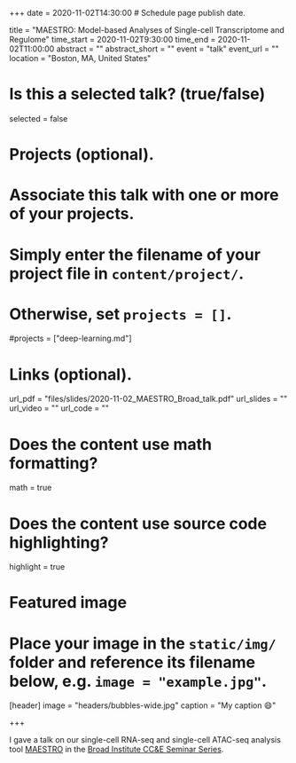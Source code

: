 +++
date = 2020-11-02T14:30:00  # Schedule page publish date.

title = "MAESTRO: Model-based Analyses of Single-cell Transcriptome and Regulome"
time_start = 2020-11-02T9:30:00
time_end = 2020-11-02T11:00:00
abstract = ""
abstract_short = ""
event = "talk"
event_url = ""
location = "Boston, MA, United States"

# Is this a selected talk? (true/false)
selected = false

# Projects (optional).
#   Associate this talk with one or more of your projects.
#   Simply enter the filename of your project file in `content/project/`.
#   Otherwise, set `projects = []`.
#projects = ["deep-learning.md"]

# Links (optional).
url_pdf = "files/slides/2020-11-02_MAESTRO_Broad_talk.pdf"
url_slides = ""
url_video = ""
url_code = ""

# Does the content use math formatting?
math = true

# Does the content use source code highlighting?
highlight = true

# Featured image
# Place your image in the `static/img/` folder and reference its filename below, e.g. `image = "example.jpg"`.
[header]
image = "headers/bubbles-wide.jpg"
caption = "My caption :smile:"

+++

I gave a talk on our single-cell RNA-seq and single-cell ATAC-seq analysis tool [MAESTRO](https://github.com/liulab-dfci/MAESTRO) in the [Broad Institute CC&E Seminar Series](https://www.broadinstitute.org/epigenomics).
